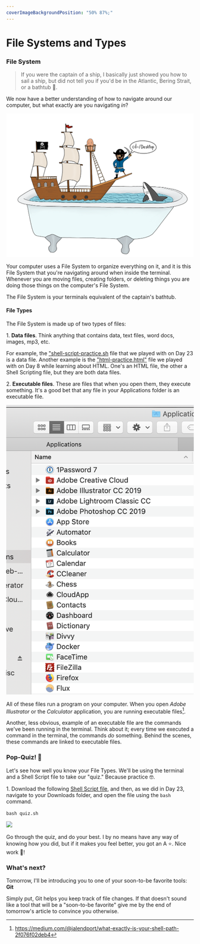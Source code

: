 ```yaml
---
coverImageBackgroundPosition: "50% 87%;"
---
```


# File Systems and Types

### File System

> If you were the captain of a ship, I basically just showed you how to sail a ship, but did not tell you if you'd be in the Atlantic, Bering Strait, or a bathtub 🛀.

We now have a better understanding of how to navigate around our computer, but what exactly are you navigating _in_?

![](public/assets/ship.png)

Your computer uses a File System to organize everything on it, and it is this File System that you're navigating around when inside the terminal. Whenever you are moving files, creating folders, or deleting things you are doing those things on the computer's File System.

The File System is your terminals equivalent of the captain's bathtub.

#### File Types

The File System is made up of two types of files:

1\. **Data files**. Think anything that contains data, text files, word docs, images, mp3, etc.

For example, the ["shell-script-practice.sh](src/shell-script-practice.sh) file that we played with on Day 23 is a data file.  Another example is the ["html-practice.html"](src/html-practice.html) file we played with on Day 8 while learning about HTML. One's an HTML file, the other a Shell Scripting file, but they are both data files.

2\. **Executable files**. These are files that when you open them, they execute something. It's a good bet that any file in your Applications folder is an executable file.

![](public/assets/executable-files.png)

All of these files run a program on your computer. When you open _Adobe Illustrator_ or the _Calculator_ application, you are running executable files[^appexe].

Another, less obvious, example of an executable file are the commands we've been running in the terminal. Think about it; every time we executed a command in the terminal, the commands _do_ something. Behind the scenes, these commands are linked to executable files.

### Pop-Quiz! 🤨

Let's see how well you know your File Types.  We'll be using the terminal and a Shell Script file to take our "quiz." Because practice 🤓.

1\. Download the following [Shell Script file](src/quiz.sh), and then, as we did in Day 23, navigate to your Downloads folder, and open the file using the `bash` command.

```bash quiz.sh```

![](public/assets/quiz.gif)

Go through the quiz, and do your best.  I by no means have any way of  knowing how you did, but if it makes you feel better, you got an A ⭐️.  Nice work 👏!

### What's next?

Tomorrow, I'll be introducing you to one of your soon-to-be favorite tools: **Git**

Simply put, Git helps you keep track of file changes. If that doesn't sound like a tool that will be a "soon-to-be favorite" give me by the end of tomorrow's article to convince you otherwise. 

[^appexe]: https://medium.com/@jalendport/what-exactly-is-your-shell-path-2f076f02deb4